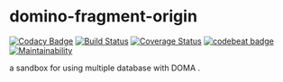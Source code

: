 # domino-fragment-origin
[![Codacy Badge](https://api.codacy.com/project/badge/Grade/20244e8200e4412988cf78aebd04b1b6)](https://app.codacy.com/app/furplag/domino-fragment-origin?utm_source=github.com&utm_medium=referral&utm_content=furplag/domino-fragment-origin&utm_campaign=Badge_Grade_Dashboard)
[![Build Status](https://travis-ci.org/furplag/domino-fragment-origin.svg?branch=master)](https://travis-ci.org/furplag/domino-fragment-origin)
[![Coverage Status](https://coveralls.io/repos/github/furplag/domino-fragment-origin/badge.svg?branch=master)](https://coveralls.io/github/furplag/domino-fragment-origin?branch=master)
[![codebeat badge](https://codebeat.co/badges/65421923-cdc3-4343-8bcc-e8692d76e9e1)](https://codebeat.co/projects/github-com-furplag-domino-fragment-origin-master)
[![Maintainability](https://api.codeclimate.com/v1/badges/46dd8fe3e3a08a4d82e5/maintainability)](https://codeclimate.com/github/furplag/domino-fragment-origin/maintainability)

a sandbox for using multiple database with DOMA .
